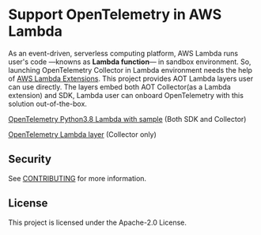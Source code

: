# Support OpenTelemetry in AWS Lambda

As an event-driven, serverless computing platform, AWS Lambda runs user's code —knowns as **Lambda function**— in sandbox environment. So, launching OpenTelemetry Collector in Lambda environment needs the help of [AWS Lambda Extensions](https://aws.amazon.com/blogs/compute/introducing-aws-lambda-extensions-in-preview/). This project provides AOT Lambda layers user can use directly. The layers embed both AOT Collector(as a Lambda extension) and SDK, Lambda user can onboard OpenTelemetry with this solution out-of-the-box.

[OpenTelemetry Python3.8 Lambda with sample](sample-apps/python-lambda/README.md) (Both SDK and Collector)

[OpenTelemetry Lambda layer](extensions/aoc-extension//README.md) (Collector only)


## Security

See [CONTRIBUTING](CONTRIBUTING.md#security-issue-notifications) for more information.

## License

This project is licensed under the Apache-2.0 License.

